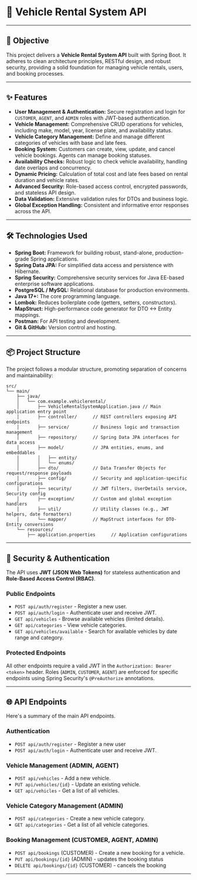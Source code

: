 # 🚗 Vehicle Rental System API

-----

## 🎯 Objective

This project delivers a **Vehicle Rental System API** built with Spring Boot. It adheres to clean architecture principles, RESTful design, and robust security, providing a solid foundation for managing vehicle rentals, users, and booking processes.

-----

## ✨ Features

  * **User Management & Authentication:** Secure registration and login for `CUSTOMER`, `AGENT`, and `ADMIN` roles with JWT-based authentication.
  * **Vehicle Management:** Comprehensive CRUD operations for vehicles, including make, model, year, license plate, and availability status.
  * **Vehicle Category Management:** Define and manage different categories of vehicles with base and late fees.
  * **Booking System:** Customers can create, view, update, and cancel vehicle bookings. Agents can manage booking statuses.
  * **Availability Checks:** Robust logic to check vehicle availability, handling date overlaps and concurrency.
  * **Dynamic Pricing:** Calculation of total cost and late fees based on rental duration and vehicle rates.
  * **Advanced Security:** Role-based access control, encrypted passwords, and stateless API design.
  * **Data Validation:** Extensive validation rules for DTOs and business logic.
  * **Global Exception Handling:** Consistent and informative error responses across the API.

-----

## 🛠️ Technologies Used

  * **Spring Boot:** Framework for building robust, stand-alone, production-grade Spring applications.
  * **Spring Data JPA:** For simplified data access and persistence with Hibernate.
  * **Spring Security:** Comprehensive security services for Java EE-based enterprise software applications.
  * **PostgreSQL / MySQL:** Relational database for production environments.
  * **Java 17+:** The core programming language.
  * **Lombok:** Reduces boilerplate code (getters, setters, constructors).
  * **MapStruct:** High-performance code generator for DTO \<-\> Entity mappings.
  * **Postman:** For API testing and development.
  * **Git & GitHub:** Version control and hosting.

-----

## 📦 Project Structure

The project follows a modular structure, promoting separation of concerns and maintainability:

```
src/
└── main/
    ├── java/
    │   └── com.example.vehiclerental/
    │       ├── VehicleRentalSystemApplication.java // Main application entry point
    │       ├── controller/      // REST controllers exposing API endpoints
    │       ├── service/         // Business logic and transaction management
    │       ├── repository/      // Spring Data JPA interfaces for data access
    │       ├── model/           // JPA entities, enums, and embeddables
    │       │   ├── entity/
    │       │   └── enums/
    │       ├── dto/             // Data Transfer Objects for request/response payloads
    │       ├── config/          // Security and application-specific configurations
    │       ├── security/        // JWT filters, UserDetails service, Security config
    │       ├── exception/       // Custom and global exception handlers
    │       ├── util/            // Utility classes (e.g., JWT helpers, date formatters)
    │       └── mapper/          // MapStruct interfaces for DTO-Entity conversions
    └── resources/
        ├── application.properties      // Application configurations
```

-----

## 🔑 Security & Authentication

The API uses **JWT (JSON Web Tokens)** for stateless authentication and **Role-Based Access Control (RBAC)**.

### Public Endpoints
  * `POST api/auth/register` - Register a new user.
  * `POST api/auth/login` - Authenticate user and receive JWT.
  * `GET api/vehicles` - Browse available vehicles (limited details).
  * `GET api/categories` - View vehicle categories.
  * `GET api/vehicles/available` - Search for available vehicles by date range and category.

### Protected Endpoints

All other endpoints require a valid JWT in the `Authorization: Bearer <token>` header. Roles (`ADMIN`, `CUSTOMER`, `AGENT`) are enforced for specific endpoints using Spring Security's `@PreAuthorize` annotations.

-----

## 🌐 API Endpoints

Here's a summary of the main API endpoints.

### Authentication

  * `POST api/auth/register` - Register a new user
  * `POST api/auth/login` - Authenticate user and receive JWT.

### Vehicle Management (ADMIN, AGENT)

  * `POST api/vehicles` - Add a new vehicle.
  * `PUT api/vehicles/{id}` - Update an existing vehicle.
  * `GET api/vehicles` - Get a list of all vehicles.

### Vehicle Category Management (ADMIN)

  * `POST api/categories` - Create a new vehicle category.
  * `GET api/categories` - Get a list of all vehicle categories.

### Booking Management (CUSTOMER, AGENT, ADMIN)

  * `POST api/bookings` (CUSTOMER) - Create a new booking for a vehicle.
  * `PUT api/bookings/{id}` (ADMIN) - updates the booking status
  * `DELETE api/bookings/{id}` (CUSTOMER) - cancels the booking 
 

-----
